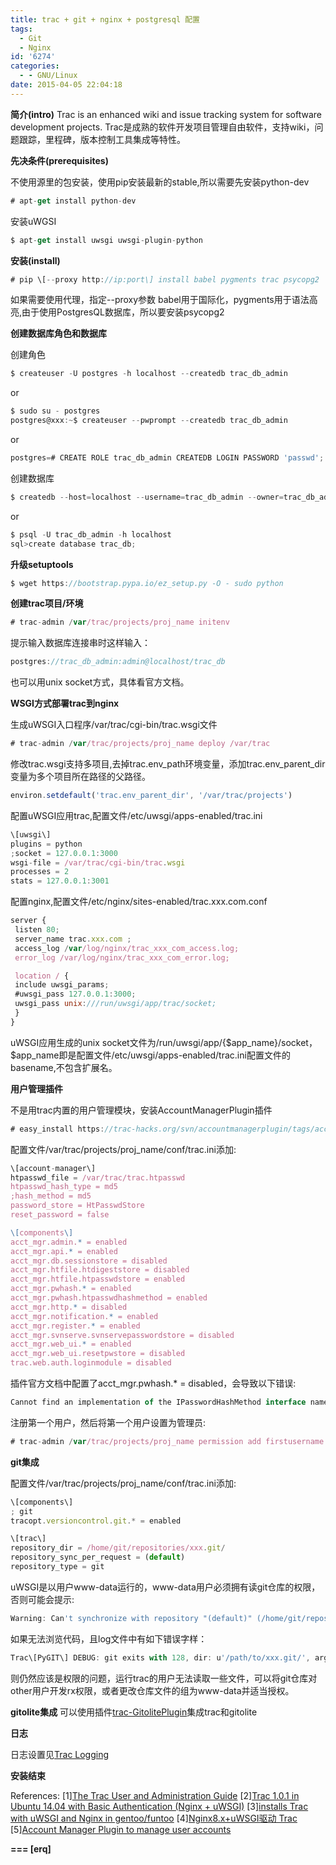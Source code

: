 ```yaml
---
title: trac + git + nginx + postgresql 配置
tags:
  - Git
  - Nginx
id: '6274'
categories:
  - - GNU/Linux
date: 2015-04-05 22:04:18
---
```



<!-- more -->
**简介(intro)**
Trac is an enhanced wiki and issue tracking system for software development projects. 
Trac是成熟的软件开发项目管理自由软件，支持wiki，问题跟踪，里程碑，版本控制工具集成等特性。

**先决条件(prerequisites)**

不使用源里的包安装，使用pip安装最新的stable,所以需要先安装python-dev
```js
# apt-get install python-dev
```

安装uWGSI
```js
$ apt-get install uwsgi uwsgi-plugin-python
```

**安装(install)**

```js
# pip \[--proxy http://ip:port\] install babel pygments trac psycopg2
```
如果需要使用代理，指定--proxy参数
babel用于国际化，pygments用于语法高亮,由于使用PostgresQL数据库，所以要安装psycopg2

**创建数据库角色和数据库**

创建角色
```js
$ createuser -U postgres -h localhost --createdb trac_db_admin 
```

or

```js
$ sudo su - postgres
postgres@xxx:~$ createuser --pwprompt --createdb trac_db_admin
```

or

```js
postgres=# CREATE ROLE trac_db_admin CREATEDB LOGIN PASSWORD 'passwd';
```

创建数据库
```js
$ createdb --host=localhost --username=trac_db_admin --owner=trac_db_admin --encoding=UTF8 trac_db
```

or

```js
$ psql -U trac_db_admin -h localhost
sql>create database trac_db;
```

**升级setuptools**
```js
$ wget https://bootstrap.pypa.io/ez_setup.py -O - sudo python
```

**创建trac项目/环境**
```js
# trac-admin /var/trac/projects/proj_name initenv
```

提示输入数据库连接串时这样输入：
```js
postgres://trac_db_admin:admin@localhost/trac_db
```
也可以用unix socket方式，具体看官方文档。

**WSGI方式部署trac到nginx**

生成uWSGI入口程序/var/trac/cgi-bin/trac.wsgi文件
```js
# trac-admin /var/trac/projects/proj_name deploy /var/trac
```
修改trac.wsgi支持多项目,去掉trac.env_path环境变量，添加trac.env_parent_dir变量为多个项目所在路径的父路径。
```js
environ.setdefault('trac.env_parent_dir', '/var/trac/projects')
```

配置uWSGI应用trac,配置文件/etc/uwsgi/apps-enabled/trac.ini
```js
\[uwsgi\]
plugins = python
;socket = 127.0.0.1:3000
wsgi-file = /var/trac/cgi-bin/trac.wsgi
processes = 2
stats = 127.0.0.1:3001
```

配置nginx,配置文件/etc/nginx/sites-enabled/trac.xxx.com.conf
```js
server {
 listen 80; 
 server_name trac.xxx.com ;
 access_log /var/log/nginx/trac_xxx_com_access.log;
 error_log /var/log/nginx/trac_xxx_com_error.log;

 location / { 
 include uwsgi_params;
 #uwsgi_pass 127.0.0.1:3000;
 uwsgi_pass unix:///run/uwsgi/app/trac/socket;
 } 
}
```
uWSGI应用生成的unix socket文件为/run/uwsgi/app/{$app_name}/socket，$app_name即是配置文件/etc/uwsgi/apps-enabled/trac.ini配置文件的basename,不包含扩展名。

**用户管理插件**

不是用trac内置的用户管理模块，安装AccountManagerPlugin插件

```js
# easy_install ​https://trac-hacks.org/svn/accountmanagerplugin/tags/acct_mgr-0.4.4
```

配置文件/var/trac/projects/proj_name/conf/trac.ini添加:
```js
\[account-manager\]
htpasswd_file = /var/trac/trac.htpasswd
htpasswd_hash_type = md5
;hash_method = md5
password_store = HtPasswdStore
reset_password = false

\[components\]
acct_mgr.admin.* = enabled
acct_mgr.api.* = enabled
acct_mgr.db.sessionstore = disabled
acct_mgr.htfile.htdigeststore = disabled
acct_mgr.htfile.htpasswdstore = enabled
acct_mgr.pwhash.* = enabled
acct_mgr.pwhash.htpasswdhashmethod = enabled
acct_mgr.http.* = disabled
acct_mgr.notification.* = enabled
acct_mgr.register.* = enabled
acct_mgr.svnserve.svnservepasswordstore = disabled
acct_mgr.web_ui.* = enabled
acct_mgr.web_ui.resetpwstore = disabled
trac.web.auth.loginmodule = disabled

```
插件官方文档中配置了acct_mgr.pwhash.* = disabled，会导致以下错误:
```js
Cannot find an implementation of the IPasswordHashMethod interface named HtDigestHashMethod. Please check that the Component is enabled or update the option \[account-manager\] hash_method in trac.ini.
```

注册第一个用户，然后将第一个用户设置为管理员:
```js
# trac-admin /var/trac/projects/proj_name permission add firstusername TRAC_ADMIN
```

**git集成**

配置文件/var/trac/projects/proj_name/conf/trac.ini添加:
```js
\[components\]
; git
tracopt.versioncontrol.git.* = enabled

\[trac\]
repository_dir = /home/git/repositories/xxx.git/
repository_sync_per_request = (default)
repository_type = git
```

uWSGI是以用户www-data运行的，www-data用户必须拥有读git仓库的权限，否则可能会提示:
```js
Warning: Can't synchronize with repository "(default)" (/home/git/repositories/reis.git does not appear to be a Git repository.). Look in the Trac log for more information.
```

如果无法浏览代码，且log文件中有如下错误字样：
```js
Trac\[PyGIT\] DEBUG: git exits with 128, dir: u'/path/to/xxx.git/', args: branch -> ('-v', '--no-abbrev'), stderr: 'fatal: Failed to resolve HEAD as a valid ref.\\n'
```
则仍然应该是权限的问题，运行trac的用户无法读取一些文件，可以将git仓库对other用户开发rx权限，或者更改仓库文件的组为www-data并适当授权。

**gitolite集成**
可以使用插件[trac-GitolitePlugin](https://github.com/boldprogressives/trac-GitolitePlugin)集成trac和gitolite

**日志**

日志设置见[Trac Logging](http://trac.edgewall.org/wiki/TracLogging)

**安装结束**

References:
\[1\][The Trac User and Administration Guide](http://trac.edgewall.org/wiki/TracGuide)
\[2\][Trac 1.0.1 in Ubuntu 14.04 with Basic Authentication (Nginx + uWSGI)](https://sandalov.org/blog/1981/)
\[3\][installs Trac with uWSGI and Nginx in gentoo/funtoo](http://www.iroowe.com/installs_trac_in_funtoo/)
\[4\][Nginx8.x+uWSGI驱动 Trac](http://wiki.woodpecker.org.cn/moin/NginxuWSGIPublishTrac)
\[5\][Account Manager Plugin to manage user accounts](http://trac-hacks.org/wiki/AccountManagerPlugin)

**\===
\[erq\]**